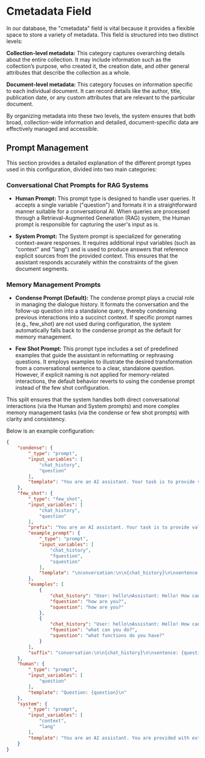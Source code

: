# Cmetadata Field

In our database, the "cmetadata" field is vital because it provides a flexible space to store a variety of metadata. This field is structured into two distinct levels:

**Collection-level metadata:** This category captures overarching details about the entire collection. It may include information such as the collection’s purpose, who created it, the creation date, and other general attributes that describe the collection as a whole.

**Document-level metadata:** This category focuses on information specific to each individual document. It can record details like the author, title, publication date, or any custom attributes that are relevant to the particular document.

By organizing metadata into these two levels, the system ensures that both broad, collection-wide information and detailed, document-specific data are effectively managed and accessible.

## Prompt Management

This section provides a detailed explanation of the different prompt types used in this configuration, divided into two main categories:

### Conversational Chat Prompts for RAG Systems

- **Human Prompt:**
    This prompt type is designed to handle user queries. It accepts a single variable ("question") and formats it in a straightforward manner suitable for a conversational AI. When queries are processed through a Retrieval-Augmented Generation (RAG) system, the Human prompt is responsible for capturing the user's input as is.

- **System Prompt:**
    The System prompt is specialized for generating context-aware responses. It requires additional input variables (such as "context" and "lang") and is used to produce answers that reference explicit sources from the provided context. This ensures that the assistant responds accurately within the constraints of the given document segments.

### Memory Management Prompts

- **Condense Prompt (Default):**
    The condense prompt plays a crucial role in managing the dialogue history. It formats the conversation and the follow-up question into a standalone query, thereby condensing previous interactions into a succinct context. If specific prompt names (e.g., few_shot) are not used during configuration, the system automatically falls back to the condense prompt as the default for memory management.

- **Few Shot Prompt:**
    This prompt type includes a set of predefined examples that guide the assistant in reformatting or rephrasing questions. It employs examples to illustrate the desired transformation from a conversational sentence to a clear, standalone question. However, if explicit naming is not applied for memory-related interactions, the default behavior reverts to using the condense prompt instead of the few shot configuration.

This split ensures that the system handles both direct conversational interactions (via the Human and System prompts) and more complex memory management tasks (via the condense or few shot prompts) with clarity and consistency.

Below is an example configuration:

```json
{
    "condense": {
        "_type": "prompt",
        "input_variables": [
            "chat_history",
            "question"
        ],
        "template": "You are an AI assistant. Your task is to provide valuable information and support to users. Given the following conversation and a follow-up question, rephrase the follow-up question as a standalone question. Write in the same language as the follow-up question.\nconversation:\n\n{chat_history}\n\nfollow-up question: {question}\n\nStandalone question:"
    },
    "few_shot": {
        "_type": "few_shot",
        "input_variables": [
            "chat_history",
            "question"
        ],
        "prefix": "You are an AI assistant. Your task is to provide valuable information and support to users. Given the following conversation and a sentence, if the sentence is a question, rephrase it as a standalone question. If not, repeat the sentence without modification. Write in the same language as the sentence.\n",
        "example_prompt": {
            "_type": "prompt",
            "input_variables": [
                "chat_history",
                "fquestion",
                "squestion"
            ],
            "template": "\nconversation:\n\n{chat_history}\n\nsentence: {fquestion}\n\nquestion: {squestion}\n"
        },
        "examples": [
            {
                "chat_history": "User: hello\nAssistant: Hello! How can I help you today?\n",
                "fquestion": "how are you?",
                "squestion": "how are you?"
            },
            {
                "chat_history": "User: hello\nAssistant: Hello! How can I help you today?\n",
                "fquestion": "what can you do?",
                "squestion": "what functions do you have?"
            }
        ],
        "suffix": "conversation:\n\n{chat_history}\n\nsentence: {question}\n\nquestion:"
    },
    "human": {
        "_type": "prompt",
        "input_variables": [
            "question"
        ],
        "template": "Question: {question}\n"
    },
    "system": {
        "_type": "prompt",
        "input_variables": [
            "context",
            "lang"
        ],
        "template": "You are an AI assistant. You are provided with extracted parts of a document along with a question. Provide a conversational answer using only the sources explicitly listed in the context. If the question does not relate to the provided content, state that you are limited to addressing the given information. If you do not know the answer, simply indicate that you don't know.\n\n=========\n{context}\n=========\n\nAnswer in {lang}:"
    }
}
```
